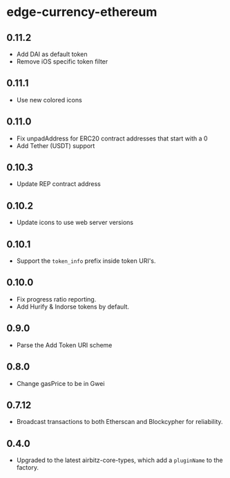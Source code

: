 # edge-currency-ethereum

## 0.11.2

* Add DAI as default token
* Remove iOS specific token filter

## 0.11.1

* Use new colored icons

## 0.11.0

* Fix unpadAddress for ERC20 contract addresses that start with a 0
* Add Tether (USDT) support

## 0.10.3

* Update REP contract address

## 0.10.2

* Update icons to use web server versions

## 0.10.1

* Support the `token_info` prefix inside token URI's.

## 0.10.0

* Fix progress ratio reporting.
* Add Hurify & Indorse tokens by default.

## 0.9.0

* Parse the Add Token URI scheme

## 0.8.0

* Change gasPrice to be in Gwei

## 0.7.12

* Broadcast transactions to both Etherscan and Blockcypher for reliability.

## 0.4.0

* Upgraded to the latest airbitz-core-types, which add a `pluginName` to the factory.
